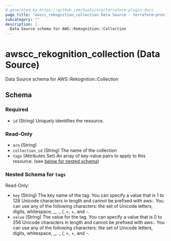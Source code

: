 ```yaml
---
# generated by https://github.com/hashicorp/terraform-plugin-docs
page_title: "awscc_rekognition_collection Data Source - terraform-provider-awscc"
subcategory: ""
description: |-
  Data Source schema for AWS::Rekognition::Collection
---
```


# awscc_rekognition_collection (Data Source)

Data Source schema for AWS::Rekognition::Collection



<!-- schema generated by tfplugindocs -->
## Schema

### Required

- `id` (String) Uniquely identifies the resource.

### Read-Only

- `arn` (String)
- `collection_id` (String) The name of the collection
- `tags` (Attributes Set) An array of key-value pairs to apply to this resource. (see [below for nested schema](#nestedatt--tags))

<a id="nestedatt--tags"></a>
### Nested Schema for `tags`

Read-Only:

- `key` (String) The key name of the tag. You can specify a value that is 1 to 128 Unicode characters in length and cannot be prefixed with aws:. You can use any of the following characters: the set of Unicode letters, digits, whitespace, _, ., /, =, +, and -.
- `value` (String) The value for the tag. You can specify a value that is 0 to 256 Unicode characters in length and cannot be prefixed with aws:. You can use any of the following characters: the set of Unicode letters, digits, whitespace, _, ., /, =, +, and -.
